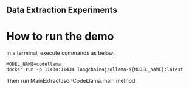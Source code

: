 ## Data Extraction Experiments

# How to run the demo
In a terminal, execute commands as below:

```
MODEL_NAME=codellama
docker run -p 11434:11434 langchain4j/ollama-${MODEL_NAME}:latest
```

Then run MainExtractJsonCodeLlama.main method.
